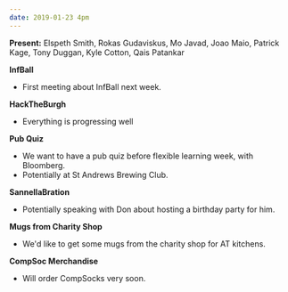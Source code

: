 ```yaml
---
date: 2019-01-23 4pm
---
```


**Present:**
Elspeth Smith, Rokas Gudaviskus, Mo Javad, Joao Maio, Patrick Kage, Tony Duggan, Kyle Cotton, Qais Patankar

**InfBall**
- First meeting about InfBall next week.

**HackTheBurgh**
- Everything is progressing well

**Pub Quiz**
- We want to have a pub quiz before flexible learning week, with Bloomberg.
- Potentially at St Andrews Brewing Club.

**SannellaBration**
- Potentially speaking with Don about hosting a birthday party for him.

**Mugs from Charity Shop**
- We'd like to get some mugs from the charity shop for AT kitchens.

**CompSoc Merchandise**
- Will order CompSocks very soon.


